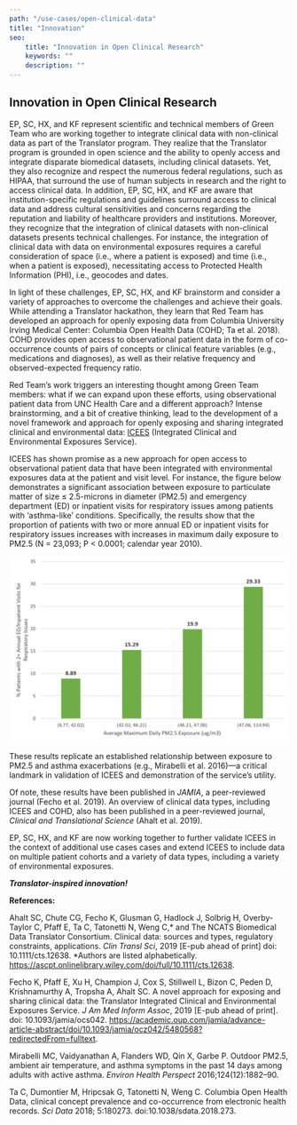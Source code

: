 ```yaml
---
path: "/use-cases/open-clinical-data"
title: "Innovation"
seo:
    title: "Innovation in Open Clinical Research"
    keywords: ""
    description: ""
---
```


## Innovation in Open Clinical Research<a name="innovation-in-open-clinical-research"></a>

EP, SC, HX, and KF represent scientific and technical members of Green Team who are working together to integrate clinical data with non-clinical data as part of the Translator program. They realize that the Translator program is grounded in open science and the ability to openly access and integrate disparate biomedical datasets, including clinical datasets. Yet, they also recognize and respect the numerous federal regulations, such as HIPAA, that surround the use of human subjects in research and the right to access clinical data. In addition, EP, SC, HX, and KF are aware that institution-specific regulations and guidelines surround access to clinical data and address cultural sensitivities and concerns regarding the reputation and liability of healthcare providers and institutions. Moreover, they recognize that the integration of clinical datasets with non-clinical datasets presents technical challenges. For instance, the integration of clinical data with data on environmental exposures requires a careful consideration of space (i.e., where a patient is exposed) and time (i.e., when a patient is exposed), necessitating access to Protected Health Information (PHI), i.e., geocodes and dates.

In light of these challenges, EP, SC, HX, and KF brainstorm and consider a variety of approaches to overcome the challenges and achieve their goals. While attending a Translator hackathon, they learn that Red Team has developed an approach for openly exposing data from Columbia University Irving Medical Center: Columbia Open Health Data (COHD; Ta et al. 2018). COHD provides open access to observational patient data in the form of co-occurrence counts of pairs of concepts or clinical feature variables (e.g., medications and diagnoses), as well as their relative frequency and observed-expected frequency ratio.

Red Team’s work triggers an interesting thought among Green Team members: what if we can expand upon these efforts, using observational patient data from UNC Health Care and a different approach? Intense brainstorming, and a bit of creative thinking, lead to the development of a novel framework and approach for openly exposing and sharing integrated clinical and environmental data: [ICEES](/apps/icces) (Integrated Clinical and Environmental Exposures Service). 

ICEES has shown promise as a new approach for open access to observational patient data that have been integrated with environmental exposures data at the patient and visit level. For instance, the figure below demonstrates a significant association between exposure to particulate matter of size ≤ 2.5-microns in diameter (PM2.5) and emergency department (ED) or inpatient visits for respiratory issues among patients with ‘asthma-like’ conditions. Specifically, the results show that the proportion of patients with two or more annual ED or inpatient visits for respiratory issues increases with increases in maximum daily exposure to PM2.5 (N = 23,093; P < 0.0001; calendar year 2010).

![PM2.5_ED_Inpatient_Visits3](PM2.5_ED_Inpatient_Visits3.png)

These results replicate an established relationship between exposure to PM2.5 and asthma exacerbations (e.g., Mirabelli et al. 2016)—a critical landmark in validation of ICEES and demonstration of the service’s utility.

Of note, these results have been published in *JAMIA*, a peer-reviewed journal (Fecho et al. 2019). An overview of clinical data types, including ICEES and COHD, also has been published in a peer-reviewed journal, *Clinical and Translational Science* (Ahalt et al. 2019).

EP, SC, HX, and KF are now working together to further validate ICEES in the context of additional use cases cases and extend ICEES to include data on multiple patient cohorts and a variety of data types, including a variety of environmental exposures.

_**Translator-inspired innovation!**_

**References:**

Ahalt SC, Chute CG, Fecho K, Glusman G, Hadlock J, Solbrig H, Overby-Taylor C, Pfaff E, Ta C, Tatonetti N, Weng C,* and The NCATS Biomedical Data Translator Consortium. Clinical data: sources and types, regulatory constraints, applications. *Clin Transl Sci*, 2019 [E-pub ahead of print] doi: 10.1111/cts.12638. *Authors are listed alphabetically. https://ascpt.onlinelibrary.wiley.com/doi/full/10.1111/cts.12638.

Fecho K, Pfaff E, Xu H, Champion J, Cox S, Stillwell L, Bizon C, Peden D, Krishnamurthy A, Tropsha A, Ahalt SC. A novel approach for exposing and sharing clinical data: the Translator Integrated Clinical and Environmental Exposures Service. *J Am Med Inform Assoc*, 2019 [E-pub ahead of print]. doi: 10.1093/jamia/ocs042. https://academic.oup.com/jamia/advance-article-abstract/doi/10.1093/jamia/ocz042/5480568?redirectedFrom=fulltext.

Mirabelli MC, Vaidyanathan A, Flanders WD, Qin X, Garbe P. Outdoor PM2.5, ambient air temperature, and asthma symptoms in the past 14 days among adults with active asthma. *Environ Health Perspect* 2016;124(12):1882–90.

Ta C, Dumontier M, Hripcsak G, Tatonetti N, Weng C. Columbia Open Health Data, clinical concept prevalence and co-occurrence from electronic health records. *Sci Data* 2018; 5:180273. doi:10.1038/sdata.2018.273.

